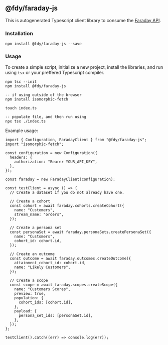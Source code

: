 ## @fdy/faraday-js

This is autogenerated Typescript client library to consume the [Faraday API](https://faraday.ai/developers/reference).

### Installation

```
npm install @fdy/faraday-js --save
```

### Usage

To create a simple script, initialize a new project, install the libraries, and run using `tsx` or your preffered Typescript compiler.

```
npm tsc --init
npm install @fdy/faraday-js

-- if using outside of the browser
npm install isomorphic-fetch

touch index.ts

-- populate file, and then run using
npx tsx ./index.ts
```

Example usage:

```
import { Configuration, FaradayClient } from "@fdy/faraday-js";
import "isomorphic-fetch";

const configuration = new Configuration({
  headers: {
    authorization: "Bearer YOUR_API_KEY",
  },
});

const faraday = new FaradayClient(configuration);

const testClient = async () => {
  // Create a dataset if you do not already have one.

  // Create a cohort
  const cohort = await faraday.cohorts.createCohort({
    name: "Customers",
    stream_name: "orders",
  });

  // Create a persona set
  const personaSet = await faraday.personaSets.createPersonaSet({
    name: "Customers",
    cohort_id: cohort.id,
  });

  // Create an outcome
  const outcome = await faraday.outcomes.createOutcome({
    attainment_cohort_id: cohort.id,
    name: "Likely Customers",
  });

  // Create a scope
  const scope = await faraday.scopes.createScope({
    name: "Customers Scores",
    preview: true,
    population: {
      cohort_ids: [cohort.id],
    },
    payload: {
      persona_set_ids: [personaSet.id],
    },
  });
};

testClient().catch((err) => console.log(err));
```
